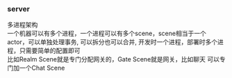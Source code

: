 ### server
多进程架构  
一个机器可以有多个进程，一个进程可以有多个scene，scene相当于一个actor，可以单独处理事务, 可以拆分也可以合并, 开发时一个进程，部署时多个进程，只需要简单的配置即可  
比如Realm Scene就是专门分配网关的，Gate Scene就是网关，比如聊天 可以专门加一个Chat Scene